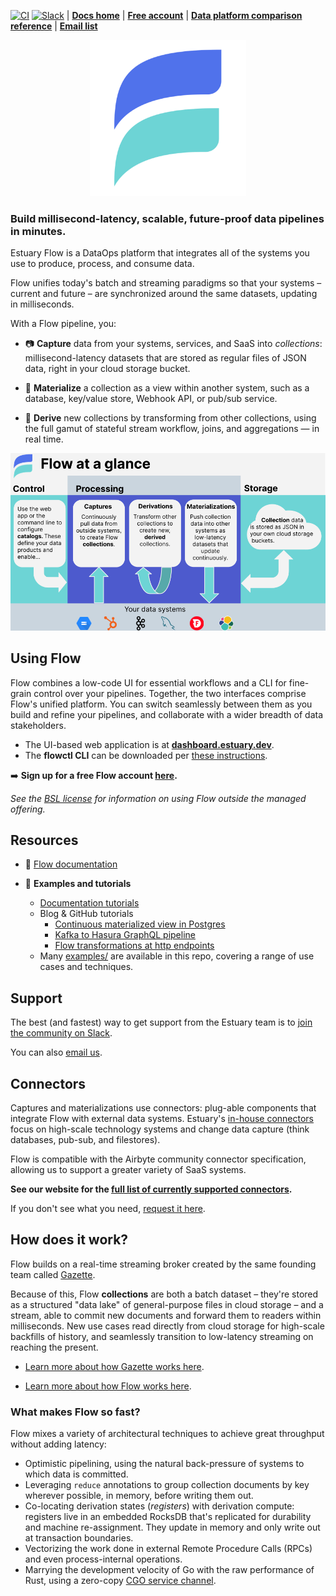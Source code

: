 [![CI](https://github.com/estuary/flow/workflows/CI/badge.svg)](https://github.com/estuary/flow/actions)
[![Slack](https://img.shields.io/badge/slack-@gazette/dev-yellow.svg?logo=slack)](https://join.slack.com/t/gazette-dev/shared_invite/enQtNjQxMzgyNTEzNzk1LTU0ZjZlZmY5ODdkOTEzZDQzZWU5OTk3ZTgyNjY1ZDE1M2U1ZTViMWQxMThiMjU1N2MwOTlhMmVjYjEzMjEwMGQ) | **[Docs home](https://docs.estuary.dev/)** | **[Free account](https://go.estuary.dev/sign-up)** | **[Data platform comparison reference](https://docs.estuary.dev/overview/comparisons)** | **[Email list](https://www.estuary.dev/newsletter-signup/)**

<p align="center">
    <img src ="site/static/img/estuary-new.png"
     width="250"/>
         </p>

### Build millisecond-latency, scalable, future-proof data pipelines in minutes.

Estuary Flow is a DataOps platform that integrates all of the systems you use to produce, process, and consume data.

Flow unifies today's batch and streaming paradigms so that your systems
– current and future – are synchronized around the same datasets, updating in milliseconds.

With a Flow pipeline, you:

-   📷 **Capture** data from your systems, services, and SaaS into _collections_:
    millisecond-latency datasets that are stored as regular files of JSON data,
    right in your cloud storage bucket.

-   🎯 **Materialize** a collection as a view within another system,
    such as a database, key/value store, Webhook API, or pub/sub service.

-   🌊 **Derive** new collections by transforming from other collections, using
    the full gamut of stateful stream workflow, joins, and aggregations — in real time.

![Workflow Overview](site/docs/concepts/at-a-glance.png)

## Using Flow

Flow combines a low-code UI for essential workflows and a CLI for fine-grain control over your pipelines.
Together, the two interfaces comprise Flow's unified platform.
You can switch seamlessly between them as you build and refine your pipelines, and collaborate with a wider breadth of data stakeholders.

* The UI-based web application is at **[dashboard.estuary.dev](https://dashboard.estuary.dev)**.
* The **flowctl CLI** can be downloaded per [these instructions](https://docs.estuary.dev/getting-started/installation/#get-started-with-the-flow-cli).

➡️ **Sign up for a free Flow account [here](https://go.estuary.dev/sign-up).**

*See the [BSL license](./LICENSE-BSL) for information on using Flow outside the managed offering.*

## Resources

-   📖 [Flow documentation](https://docs.estuary.dev/)

-   🧐 **Examples and tutorials**
    - [Documentation tutorials](https://docs.estuary.dev/getting-started/tutorials/)
    - Blog & GitHub tutorials
       - [Continuous materialized view in Postgres](https://www.estuary.dev/how-to-create-a-real-time-materialized-view-in-postgresql/)
       - [Kafka to Hasura GraphQL pipeline](https://www.estuary.dev/how-to-connect-kafka-to-hasura-graphql/)
       - [Flow transformations at http endpoints](https://github.com/estuary/flow-cf-workers-example)
    - Many [examples/](examples/) are available in this repo, covering a range of use cases and techniques.

## Support

The best (and fastest) way to get support from the Estuary team is to [join the community on Slack](https://join.slack.com/t/gazette-dev/shared_invite/enQtNjQxMzgyNTEzNzk1LTU0ZjZlZmY5ODdkOTEzZDQzZWU5OTk3ZTgyNjY1ZDE1M2U1ZTViMWQxMThiMjU1N2MwOTlhMmVjYjEzMjEwMGQ).

You can also [email us](mailto:support@estuary.dev).

## Connectors

Captures and materializations use connectors:
plug-able components that integrate Flow with external data systems.
Estuary's [in-house connectors](https://github.com/orgs/estuary/packages?repo_name=connectors)
focus on high-scale technology systems and change data capture (think databases, pub-sub, and filestores).

Flow is compatible with the Airbyte community connector specification, allowing us to support a greater variety of SaaS systems.

**See our website for the [full list of currently supported connectors](https://www.estuary.dev/integrations/).**

If you don't see what you need, [request it here](https://github.com/estuary/connectors/issues/new?assignees=&labels=new+connector&template=request-new-connector-form.yaml&title=Request+a+connector+to+%5Bcapture+from+%7C+materialize+to%5D+%5Byour+favorite+system%5D).

## How does it work?

Flow builds on a real-time streaming broker created by the same founding team called [Gazette](https://gazette.dev).

Because of this, Flow **collections** are both a batch dataset –
they're stored as a structured "data lake" of general-purpose files in cloud storage –
and a stream, able to commit new documents and forward them to readers within milliseconds.
New use cases read directly from cloud storage for high-scale backfills of history,
and seamlessly transition to low-latency streaming on reaching the present.

- [Learn more about how Gazette works here](https://gazette.readthedocs.io/en/latest/index.html).

- [Learn more about how Flow works here](https://docs.estuary.dev/concepts/).

### What makes Flow so fast?

Flow mixes a variety of architectural techniques to achieve great throughput without adding latency:

-   Optimistic pipelining, using the natural back-pressure of systems to which data is committed.
-   Leveraging `reduce` annotations to group collection documents by key wherever possible,
    in memory, before writing them out.
-   Co-locating derivation states (_registers_) with derivation compute:
    registers live in an embedded RocksDB that's replicated for durability and machine re-assignment.
    They update in memory and only write out at transaction boundaries.
-   Vectorizing the work done in external Remote Procedure Calls (RPCs) and even process-internal operations.
-   Marrying the development velocity of Go with the raw performance of Rust, using a zero-copy
    [CGO service channel](https://github.com/estuary/flow/commit/0fc0ff83fc5c58e01a09a053419f811d4460776e).

